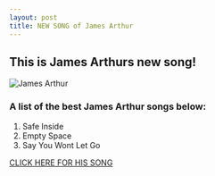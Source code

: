 ```yaml
---
layout: post
title: NEW SONG of James Arthur
---
```

## This is James Arthurs new song!
![James Arthur](https://miro.medium.com/max/538/0*rNapZQnyP5EBLYli.png)

### A list of the best James Arthur songs below:
1. Safe Inside
2. Empty Space
3. Say You Wont Let Go

[CLICK HERE FOR HIS SONG](https://www.youtube.com/watch?v=2TtgkKZNTa8)


